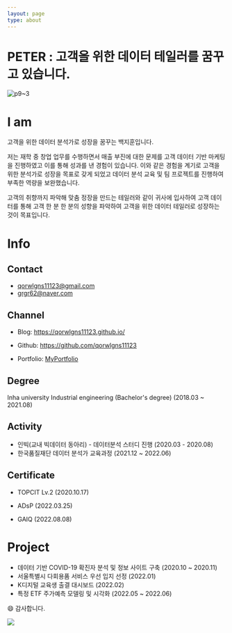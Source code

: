```yaml
---
layout: page
type: about
---
```


# PETER : 고객을 위한 데이터 테일러를 꿈꾸고 있습니다.

<img src="C:\Users\JIHOON PARK\Desktop\qorwlgns\사진파일\내 사진\p9~3.JPG" alt="p9~3"  />



# I am

고객을 위한 데이터 분석가로 성장을 꿈꾸는 백지훈입니다.



저는 재학 중 창업 업무를 수행하면서 매출 부진에 대한 문제를 고객 데이터 기반 마케팅을 진행하였고 이를 통해 성과를 낸 경험이 있습니다. 이와 같은 경험을 계기로 고객을 위한 분석가로 성장을 목표로 갖게 되었고 데이터 분석 교육 및 팀 프로젝트를 진행하여 부족한 역량을 보완했습니다.

고객의 취향까지 파악해 맞춤 정장을 만드는 테일러와 같이 귀사에 입사하여 고객 데이터를 통해 고객 한 분 한 분의 성향을 파악하여 고객을 위한 데이터 테일러로 성장하는 것이 목표입니다.



# Info

## Contact

- qorwlgns11123@gmail.com
- grgr62@naver.com



## Channel

- Blog: https://qorwlgns11123.github.io/

- Github: https://github.com/qorwlgns11123
- Portfolio: [MyPortfolio](https://drive.google.com/drive/folders/18T0lH2iAvzXLk25aMoSZVL9R8vJjUg56?usp=sharing)



## Degree

Inha university Industrial engineering (Bachelor's degree) (2018.03 ~ 2021.08)



## Activity

- 인빅(교내 빅데이터 동아리) - 데이터분석 스터디 진행 (2020.03 - 2020.08)
- 한국품질재단 데이터 분석가 교육과정 (2021.12 ~ 2022.06)



## Certificate

- TOPCIT Lv.2 (2020.10.17)

- ADsP (2022.03.25)

- GAIQ (2022.08.08)



# Project

- 데이터 기반 COVID-19 확진자 분석 및 정보 사이트 구축 (2020.10 ~ 2020.11)
- 서울특별시 다회용품 서비스 우선 입지 선정 (2022.01)
- K디지털 교육생 출결 대시보드 (2022.02)
- 특정 ETF 주가예측 모델링 및 시각화 (2022.05 ~ 2022.06)





😄 감사합니다.

![](https://velog.velcdn.com/images/adastra/post/1207832d-79ff-402d-889d-c2f7697c1a94/image.gif)